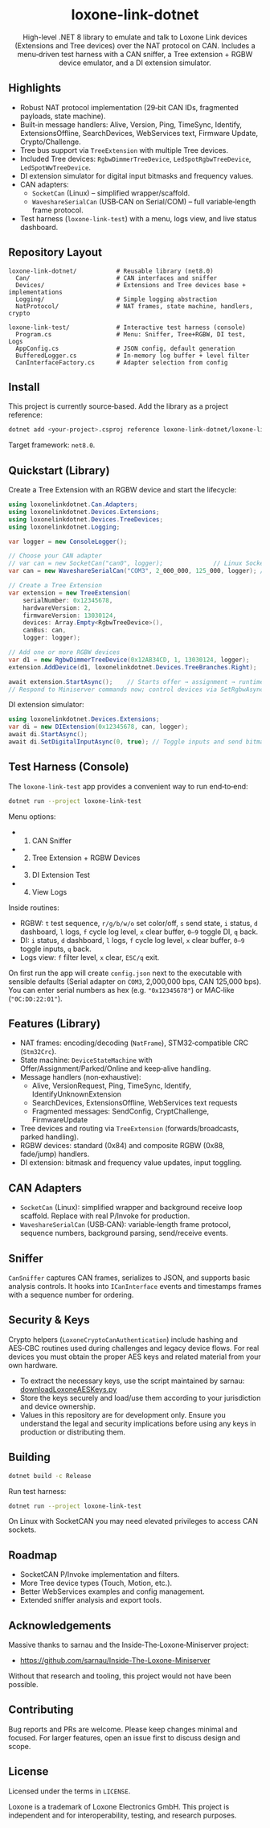 <div align="center">

# loxone-link-dotnet

High-level .NET 8 library to emulate and talk to Loxone Link devices (Extensions and Tree devices) over the NAT protocol on CAN. Includes a menu‑driven test harness with a CAN sniffer, a Tree extension + RGBW device emulator, and a DI extension simulator.

</div>

## Highlights

- Robust NAT protocol implementation (29‑bit CAN IDs, fragmented payloads, state machine).
- Built‑in message handlers: Alive, Version, Ping, TimeSync, Identify, ExtensionsOffline, SearchDevices, WebServices text, Firmware Update, Crypto/Challenge.
- Tree bus support via `TreeExtension` with multiple Tree devices.
- Included Tree devices: `RgbwDimmerTreeDevice`, `LedSpotRgbwTreeDevice`, `LedSpotWwTreeDevice`.
- DI extension simulator for digital input bitmasks and frequency values.
- CAN adapters:
  - `SocketCan` (Linux) – simplified wrapper/scaffold.
  - `WaveshareSerialCan` (USB‑CAN on Serial/COM) – full variable‑length frame protocol.
- Test harness (`loxone-link-test`) with a menu, logs view, and live status dashboard.

## Repository Layout

```
loxone-link-dotnet/           # Reusable library (net8.0)
  Can/                        # CAN interfaces and sniffer
  Devices/                    # Extensions and Tree devices base + implementations
  Logging/                    # Simple logging abstraction
  NatProtocol/                # NAT frames, state machine, handlers, crypto

loxone-link-test/             # Interactive test harness (console)
  Program.cs                  # Menu: Sniffer, Tree+RGBW, DI test, Logs
  AppConfig.cs                # JSON config, default generation
  BufferedLogger.cs           # In‑memory log buffer + level filter
  CanInterfaceFactory.cs      # Adapter selection from config
```

## Install

This project is currently source‑based. Add the library as a project reference:

```bash
dotnet add <your-project>.csproj reference loxone-link-dotnet/loxone-link-dotnet.csproj
```

Target framework: `net8.0`.

## Quickstart (Library)

Create a Tree Extension with an RGBW device and start the lifecycle:

```csharp
using loxonelinkdotnet.Can.Adapters;
using loxonelinkdotnet.Devices.Extensions;
using loxonelinkdotnet.Devices.TreeDevices;
using loxonelinkdotnet.Logging;

var logger = new ConsoleLogger();

// Choose your CAN adapter
// var can = new SocketCan("can0", logger);              // Linux SocketCAN (scaffold)
var can = new WaveshareSerialCan("COM3", 2_000_000, 125_000, logger); // USB‑CAN on Serial

// Create a Tree Extension
var extension = new TreeExtension(
    serialNumber: 0x12345678,
    hardwareVersion: 2,
    firmwareVersion: 13030124,
    devices: Array.Empty<RgbwTreeDevice>(),
    canBus: can,
    logger: logger);

// Add one or more RGBW devices
var d1 = new RgbwDimmerTreeDevice(0x12AB34CD, 1, 13030124, logger);
extension.AddDevice(d1, loxonelinkdotnet.Devices.TreeBranches.Right);

await extension.StartAsync();    // Starts offer → assignment → runtime
// Respond to Miniserver commands now; control devices via SetRgbwAsync(...)
```

DI extension simulator:

```csharp
using loxonelinkdotnet.Devices.Extensions;
var di = new DIExtension(0x12345678, can, logger);
await di.StartAsync();
await di.SetDigitalInputAsync(0, true); // Toggle inputs and send bitmask
```

## Test Harness (Console)

The `loxone-link-test` app provides a convenient way to run end‑to‑end:

```bash
dotnet run --project loxone-link-test
```

Menu options:

- 1) CAN Sniffer
- 2) Tree Extension + RGBW Devices
- 3) DI Extension Test
- 4) View Logs

Inside routines:

- RGBW: `t` test sequence, `r/g/b/w/o` set color/off, `s` send state, `i` status, `d` dashboard, `l` logs, `f` cycle log level, `x` clear buffer, `0–9` toggle DI, `q` back.
- DI: `i` status, `d` dashboard, `l` logs, `f` cycle log level, `x` clear buffer, `0–9` toggle inputs, `q` back.
- Logs view: `f` filter level, `x` clear, `ESC/q` exit.

On first run the app will create `config.json` next to the executable with sensible defaults (Serial adapter on `COM3`, 2,000,000 bps, CAN 125,000 bps). You can enter serial numbers as hex (e.g. `"0x12345678"`) or MAC‑like (`"0C:DD:22:01"`).

## Features (Library)

- NAT frames: encoding/decoding (`NatFrame`), STM32‑compatible CRC (`Stm32Crc`).
- State machine: `DeviceStateMachine` with Offer/Assignment/Parked/Online and keep‑alive handling.
- Message handlers (non‑exhaustive):
  - Alive, VersionRequest, Ping, TimeSync, Identify, IdentifyUnknownExtension
  - SearchDevices, ExtensionsOffline, WebServices text requests
  - Fragmented messages: SendConfig, CryptChallenge, FirmwareUpdate
- Tree devices and routing via `TreeExtension` (forwards/broadcasts, parked handling).
- RGBW devices: standard (0x84) and composite RGBW (0x88, fade/jump) handlers.
- DI extension: bitmask and frequency value updates, input toggling.

## CAN Adapters

- `SocketCan` (Linux): simplified wrapper and background receive loop scaffold. Replace with real P/Invoke for production.
- `WaveshareSerialCan` (USB‑CAN): variable‑length frame protocol, sequence numbers, background parsing, send/receive events.

## Sniffer

`CanSniffer` captures CAN frames, serializes to JSON, and supports basic analysis controls. It hooks into `ICanInterface` events and timestamps frames with a sequence number for ordering.

## Security & Keys

Crypto helpers (`LoxoneCryptoCanAuthentication`) include hashing and AES‑CBC routines used during challenges and legacy device flows. For real devices you must obtain the proper AES keys and related material from your own hardware.

- To extract the necessary keys, use the script maintained by sarnau: [downloadLoxoneAESKeys.py](https://github.com/sarnau/Inside-The-Loxone-Miniserver/blob/master/Code/downloadLoxoneAESKeys.py)
- Store the keys securely and load/use them according to your jurisdiction and device ownership.
- Values in this repository are for development only. Ensure you understand the legal and security implications before using any keys in production or distributing them.

## Building

```bash
dotnet build -c Release
```

Run test harness:

```bash
dotnet run --project loxone-link-test
```

On Linux with SocketCAN you may need elevated privileges to access CAN sockets.

## Roadmap

- SocketCAN P/Invoke implementation and filters.
- More Tree device types (Touch, Motion, etc.).
- Better WebServices examples and config management.
- Extended sniffer analysis and export tools.

## Acknowledgements

Massive thanks to sarnau and the Inside‑The‑Loxone‑Miniserver project:

- https://github.com/sarnau/Inside-The-Loxone-Miniserver

Without that research and tooling, this project would not have been possible.

## Contributing

Bug reports and PRs are welcome. Please keep changes minimal and focused. For larger features, open an issue first to discuss design and scope.

## License

Licensed under the terms in `LICENSE`.

Loxone is a trademark of Loxone Electronics GmbH. This project is independent and for interoperability, testing, and research purposes.
